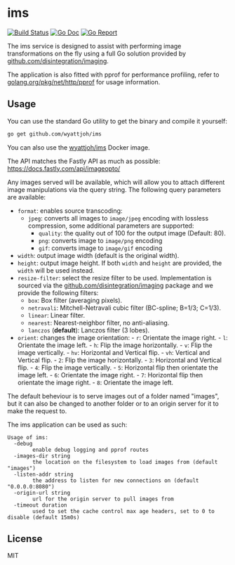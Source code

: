 # ims

[![Build Status](https://drone.wyattjoh.com/api/badges/wyatt/ims/status.svg)](https://drone.wyattjoh.com/wyatt/ims)
[![Go Doc](https://godoc.org/github.com/wyattjoh/ims/lib?status.svg)](http://godoc.org/github.com/wyattjoh/ims/lib)
[![Go Report](https://goreportcard.com/badge/github.com/wyattjoh/ims)](https://goreportcard.com/report/github.com/wyattjoh/ims)

The ims service is designed to assist with performing image transformations on
the fly using a full Go solution provided by [github.com/disintegration/imaging](https://github.com/disintegration/imaging).

The application is also fitted with pprof for performance profiling, refer to
[golang.org/pkg/net/http/pprof](https://golang.org/pkg/net/http/pprof/) for usage information.

## Usage

You can use the standard Go utility to get the binary and compile it yourself:

```bash
go get github.com/wyattjoh/ims
```

You can also use the [wyattjoh/ims](https://hub.docker.com/r/wyattjoh/ims/) Docker image.

The API matches the Fastly API as much as possible: https://docs.fastly.com/api/imageopto/

Any images served will be available, which will allow you to attach different
image manipulations via the query string. The following query parameters are
available:

- `format`: enables source transcoding:
	- `jpeg`: converts all images to `image/jpeg` encoding with lossless compression, some additional parameters are supported:
		- `quality`: the quality out of 100 for the output image (Default: 80).
      - `png`: converts image to `image/png` encoding
      - `gif`: converts image to `image/gif` encoding
- `width`: output image width (default is the original width).
- `height`: output image height. If both `width` and `height` are provided, the
      `width` will be used instead.
- `resize-filter`: select the resize filter to be used. Implementation is sourced via the [github.com/disintegration/imaging](https://github.com/disintegration/imaging) package and we provide the following filters:
	- `box`: Box filter (averaging pixels).
	- `netravali`: Mitchell-Netravali cubic filter (BC-spline; B=1/3; C=1/3).
	- `linear`: Linear filter.
	- `nearest`: Nearest-neighbor filter, no anti-aliasing.
	- `lanczos` (**default**): Lanczos filter (3 lobes).
- `orient`: changes the image orientation:
      - `r`: Orientate the image right.
      - `l`: Orientate the image left.
      - `h`: Flip the image horizontally.
      - `v`: Flip the image vertically.
      - `hv`: Horizontal and Vertical flip.
      - `vh`: Vertical and Vertical flip.
      - `2`: Flip the image horizontally.
      - `3`: Horizontal and Vertical flip.
      - `4`: Flip the image vertically.
      - `5`: Horizontal flip then orientate the image left.
      - `6`: Orientate the image right.
      - `7`: Horizontal flip then orientate the image right.
      - `8`: Orientate the image left.

The default beheviour is to serve images out of a folder named "images", but it
can also be changed to another folder or to an origin server for it to make the
request to.

The ims application can be used as such:

```
Usage of ims:
  -debug
        enable debug logging and pprof routes
  -images-dir string
        the location on the filesystem to load images from (default "images")
  -listen-addr string
        the address to listen for new connections on (default "0.0.0.0:8080")
  -origin-url string
        url for the origin server to pull images from
  -timeout duration
        used to set the cache control max age headers, set to 0 to disable (default 15m0s)
```

## License

MIT